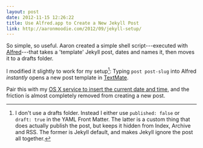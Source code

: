 ```yaml
---
layout: post
date: 2012-11-15 12:26:22
title: Use Alfred.app to Create a New Jekyll Post
link: http://aaronmoodie.com/2012/09/jekyll-setup/
---
```


So simple, so useful. Aaron created a simple shell script---executed with [Alfred]---that takes a 'template' Jekyll post, dates and names it, then moves it to a drafts folder.

I modified it slightly to work for my setup[^1]: Typing `post post-slug` into Alfred *instantly* opens a new post template in [TextMate].

Pair this with my [OS X service to insert the current date and time], and the friction is almost completely removed from creating a new post.

[^1]: I don't use a drafts folder. Instead I either use `published: false` or `draft: true` in the YAML Front Matter. The latter is a custom thing that does actually publish the post, but keeps it hidden from Index, Archive and RSS. The former is Jekyll default, and makes Jekyll ignore the post all together.

[Alfred]: http://www.alfredapp.com/
[TextMate]: https://github.com/textmate/textmate
[OS X service to insert the current date and time]: http://andytaylor.me/2012/11/10/creating-an-osx-service-to-insert-the-current-date-and-time/